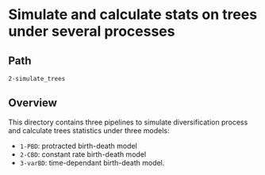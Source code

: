 # Simulate and calculate stats on trees under several processes
## Path 
```
2-simulate_trees
```

## Overview 
This directory contains three pipelines to simulate diversification process and calculate trees statistics under three models:
* `1-PBD`: protracted birth-death model
* `2-CBD`: constant rate birth-death model
* `3-varBD`: time-dependant birth-death model. 